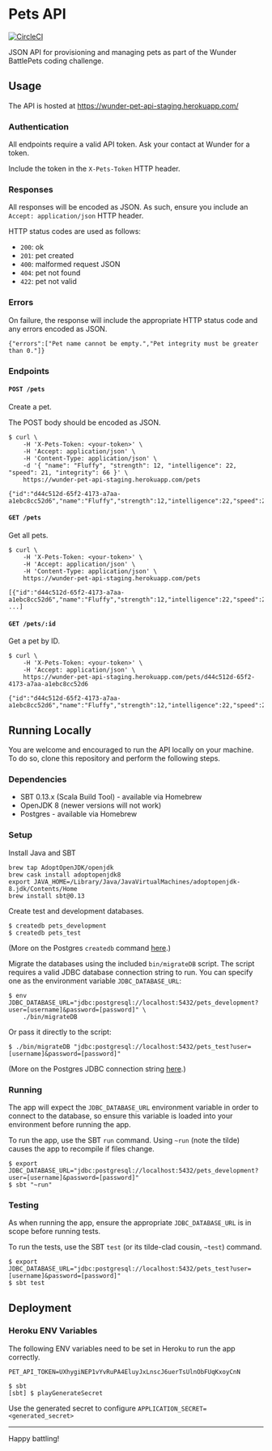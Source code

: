 # Pets API

[![CircleCI](https://circleci.com/gh/wunderteam/battle-pets-api.svg?style=svg&circle-token=a3873feb3d77f83373634ede1de3cf521432f5d5)](https://circleci.com/gh/wunderteam/battle-pets-api)

JSON API for provisioning and managing pets as part of the Wunder BattlePets coding challenge.

## Usage

The API is hosted at https://wunder-pet-api-staging.herokuapp.com/

### Authentication

All endpoints require a valid API token. Ask your contact at Wunder for a token.

Include the token in the `X-Pets-Token` HTTP header.

### Responses

All responses will be encoded as JSON. As such, ensure you include an `Accept: application/json` HTTP header.

HTTP status codes are used as follows:

* `200`: ok
* `201`: pet created
* `400`: malformed request JSON
* `404`: pet not found
* `422`: pet not valid

### Errors

On failure, the response will include the appropriate HTTP status code and any errors encoded as JSON.

```
{"errors":["Pet name cannot be empty.","Pet integrity must be greater than 0."]}
```

### Endpoints

#### `POST /pets`

Create a pet.

The POST body should be encoded as JSON.

```
$ curl \
    -H 'X-Pets-Token: <your-token>' \
    -H 'Accept: application/json' \
    -H 'Content-Type: application/json' \
    -d '{ "name": "Fluffy", "strength": 12, "intelligence": 22, "speed": 21, "integrity": 66 }' \
    https://wunder-pet-api-staging.herokuapp.com/pets

{"id":"d44c512d-65f2-4173-a7aa-a1ebc8cc52d6","name":"Fluffy","strength":12,"intelligence":22,"speed":21,"integrity":66}
```

#### `GET /pets`

Get all pets.

```
$ curl \
    -H 'X-Pets-Token: <your-token>' \
    -H 'Accept: application/json' \
    -H 'Content-Type: application/json' \
    https://wunder-pet-api-staging.herokuapp.com/pets

[{"id":"d44c512d-65f2-4173-a7aa-a1ebc8cc52d6","name":"Fluffy","strength":12,"intelligence":22,"speed":21,"integrity":66}, ...]
```

#### `GET /pets/:id`

Get a pet by ID.

```
$ curl \
    -H 'X-Pets-Token: <your-token>' \
    -H 'Accept: application/json' \
    https://wunder-pet-api-staging.herokuapp.com/pets/d44c512d-65f2-4173-a7aa-a1ebc8cc52d6

{"id":"d44c512d-65f2-4173-a7aa-a1ebc8cc52d6","name":"Fluffy","strength":12,"intelligence":22,"speed":21,"integrity":66}
```

## Running Locally

You are welcome and encouraged to run the API locally on your machine. To do so, clone this repository and perform the following steps.

### Dependencies

* SBT 0.13.x (Scala Build Tool) - available via Homebrew
* OpenJDK 8 (newer versions will not work)
* Postgres - available via Homebrew

### Setup

Install Java and SBT

```
brew tap AdoptOpenJDK/openjdk
brew cask install adoptopenjdk8
export JAVA_HOME=/Library/Java/JavaVirtualMachines/adoptopenjdk-8.jdk/Contents/Home
brew install sbt@0.13
```

Create test and development databases.

```
$ createdb pets_development
$ createdb pets_test
```

(More on the Postgres `createdb` command [here](https://www.postgresql.org/docs/9.1/static/manage-ag-createdb.html).)

Migrate the databases using the included `bin/migrateDB` script. The script requires a valid JDBC database connection string to run. You can specify one as the environment variable `JDBC_DATABASE_URL`:

```
$ env JDBC_DATABASE_URL="jdbc:postgresql://localhost:5432/pets_development?user=[username]&password=[password]" \
    ./bin/migrateDB
```

Or pass it directly to the script:

```
$ ./bin/migrateDB "jdbc:postgresql://localhost:5432/pets_test?user=[username]&password=[password]"
```

(More on the Postgres JDBC connection string [here](https://jdbc.postgresql.org/documentation/94/connect.html).)

### Running

The app will expect the `JDBC_DATABASE_URL` environment variable in order to connect to the database, so ensure this variable is loaded into your environment before running the app.

To run the app, use the SBT `run` command. Using `~run` (note the tilde) causes the app to recompile if files change.

```
$ export JDBC_DATABASE_URL="jdbc:postgresql://localhost:5432/pets_development?user=[username]&password=[password]"
$ sbt "~run"
```

### Testing

As when running the app, ensure the appropriate `JDBC_DATABASE_URL` is in scope before running tests.

To run the tests, use the SBT `test` (or its tilde-clad cousin, `~test`) command.

```
$ export JDBC_DATABASE_URL="jdbc:postgresql://localhost:5432/pets_test?user=[username]&password=[password]"
$ sbt test
```

## Deployment

### Heroku ENV Variables

The following ENV variables need to be set in Heroku to run the app correctly.

`PET_API_TOKEN=UXhygiNEP1vYvRuPA4EluyJxLnscJ6uerTsUlnObFUqKxoyCnN`

```
$ sbt
[sbt] $ playGenerateSecret
```
Use the generated secret to configure
`APPLICATION_SECRET=<generated_secret>`


---

Happy battling!
